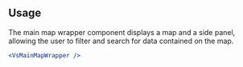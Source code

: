 ## Usage
The main map wrapper component displays a map and a side panel, allowing the
user to filter and search for data contained on the map.

```jsx
<VsMainMapWrapper />
```